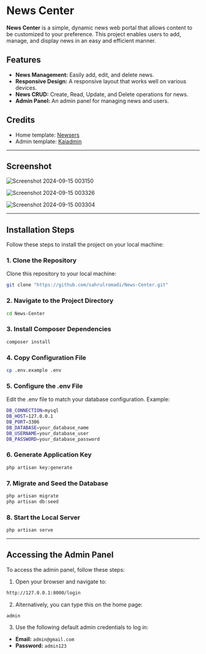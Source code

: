 # News Center

**News Center** is a simple, dynamic news web portal that allows content to be customized to your preference. This project enables users to add, manage, and display news in an easy and efficient manner.

## Features

-   **News Management:** Easily add, edit, and delete news.
-   **Responsive Design:** A responsive layout that works well on various devices.
-   **News CRUD:** Create, Read, Update, and Delete operations for news.
-   **Admin Panel:** An admin panel for managing news and users.

## Credits

-   Home template: [Newsers](https://themewagon.com/themes/newsers/)
-   Admin template: [Kaiadmin](https://themewagon.com/themes/kaiadmin/)

---

## Screenshot

![Screenshot 2024-09-15 003150](https://github.com/user-attachments/assets/b4c431ee-a0b6-4217-b1b4-1179e4de5363)

![Screenshot 2024-09-15 003326](https://github.com/user-attachments/assets/ffd1ab60-24de-4ed3-beaa-52bb444977c4)

![Screenshot 2024-09-15 003304](https://github.com/user-attachments/assets/222bde07-dcf2-4ce0-a222-b8b536e2adf1)

---

## Installation Steps

Follow these steps to install the project on your local machine:

### 1. Clone the Repository

Clone this repository to your local machine:

```bash
git clone "https://github.com/sahrulromadi/News-Center.git"
```

### 2. Navigate to the Project Directory

```bash
cd News-Center
```

### 3. Install Composer Dependencies

```bash
composer install
```

### 4. Copy Configuration File

```bash
cp .env.example .env
```

### 5. Configure the .env File

Edit the .env file to match your database configuration. Example:

```bash
DB_CONNECTION=mysql
DB_HOST=127.0.0.1
DB_PORT=3306
DB_DATABASE=your_database_name
DB_USERNAME=your_database_user
DB_PASSWORD=your_database_password
```

### 6. Generate Application Key

```bash
php artisan key:generate
```

### 7. Migrate and Seed the Database

```bash
php artisan migrate
php artisan db:seed
```

### 8. Start the Local Server

```bash
php artisan serve
```

---

## Accessing the Admin Panel

To access the admin panel, follow these steps:

1. Open your browser and navigate to:

```bash
http://127.0.0.1:8000/login
```

2. Alternatively, you can type this on the home page:

```bash
admin
```

3. Use the following default admin credentials to log in:

-   **Email:** `admin@gmail.com`
-   **Password:** `admin123`
